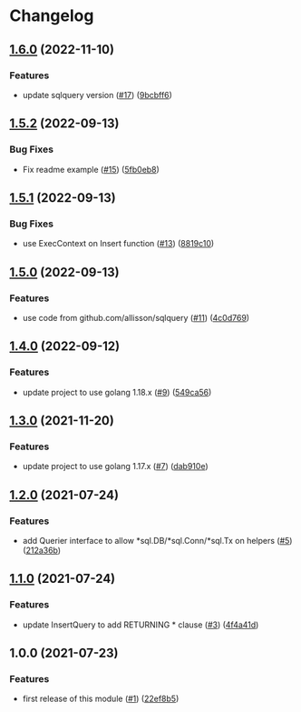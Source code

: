# Changelog

## [1.6.0](https://github.com/allisson/sqlutil/compare/v1.5.2...v1.6.0) (2022-11-10)


### Features

* update sqlquery version ([#17](https://github.com/allisson/sqlutil/issues/17)) ([9bcbff6](https://github.com/allisson/sqlutil/commit/9bcbff625c759cb3633b66a4db4e0fa73b7a8f4b))

## [1.5.2](https://github.com/allisson/sqlutil/compare/v1.5.1...v1.5.2) (2022-09-13)


### Bug Fixes

* Fix readme example ([#15](https://github.com/allisson/sqlutil/issues/15)) ([5fb0eb8](https://github.com/allisson/sqlutil/commit/5fb0eb89d1a16093b906849c08061f2d51606a93))

## [1.5.1](https://github.com/allisson/sqlutil/compare/v1.5.0...v1.5.1) (2022-09-13)


### Bug Fixes

* use ExecContext on Insert function ([#13](https://github.com/allisson/sqlutil/issues/13)) ([8819c10](https://github.com/allisson/sqlutil/commit/8819c104762dfa72458b06a139e4d85e16bf7153))

## [1.5.0](https://github.com/allisson/sqlutil/compare/v1.4.0...v1.5.0) (2022-09-13)


### Features

* use code from github.com/allisson/sqlquery ([#11](https://github.com/allisson/sqlutil/issues/11)) ([4c0d769](https://github.com/allisson/sqlutil/commit/4c0d769f327d6e466b3f8b73ddd85be4ef74e5fc))

## [1.4.0](https://github.com/allisson/sqlutil/compare/v1.3.0...v1.4.0) (2022-09-12)


### Features

* update project to use golang 1.18.x ([#9](https://github.com/allisson/sqlutil/issues/9)) ([549ca56](https://github.com/allisson/sqlutil/commit/549ca566ccf87a6a64eebb48c2c139a9226c7e53))

## [1.3.0](https://www.github.com/allisson/sqlutil/compare/v1.2.0...v1.3.0) (2021-11-20)


### Features

* update project to use golang 1.17.x ([#7](https://www.github.com/allisson/sqlutil/issues/7)) ([dab910e](https://www.github.com/allisson/sqlutil/commit/dab910e6c21a27e9383d1234f6efe0d07bade409))

## [1.2.0](https://www.github.com/allisson/sqlutil/compare/v1.1.0...v1.2.0) (2021-07-24)


### Features

* add Querier interface to allow *sql.DB/*sql.Conn/*sql.Tx on helpers ([#5](https://www.github.com/allisson/sqlutil/issues/5)) ([212a36b](https://www.github.com/allisson/sqlutil/commit/212a36bba343736b6e32350909076c1cb1a2230d))

## [1.1.0](https://www.github.com/allisson/sqlutil/compare/v1.0.0...v1.1.0) (2021-07-24)


### Features

* update InsertQuery to add RETURNING * clause ([#3](https://www.github.com/allisson/sqlutil/issues/3)) ([4f4a41d](https://www.github.com/allisson/sqlutil/commit/4f4a41d22ffe618617881a8627fc6b5fe821099e))

## 1.0.0 (2021-07-23)


### Features

* first release of this module ([#1](https://www.github.com/allisson/sqlutil/issues/1)) ([22ef8b5](https://www.github.com/allisson/sqlutil/commit/22ef8b55eb7bf42a096e697c6c573d888edf5bc0))
